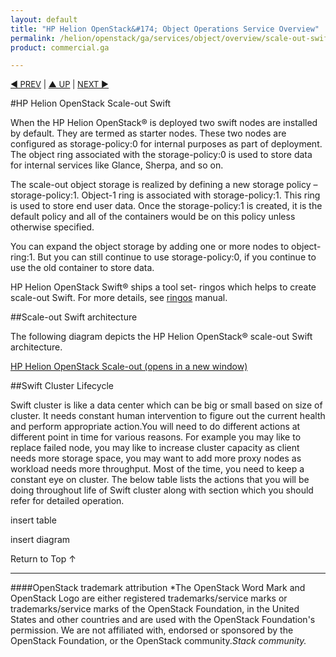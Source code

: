 ```yaml
---
layout: default
title: "HP Helion OpenStack&#174; Object Operations Service Overview"
permalink: /helion/openstack/ga/services/object/overview/scale-out-swift/
product: commercial.ga

---
```

<!--UNDER REVISION-->

<script>

function PageRefresh {
onLoad="window.refresh"
}

PageRefresh();

</script>


<p style="font-size: small;"> <a href="/helion/openstack/ga/services/object/overview/">&#9664; PREV</a> | <a href="/helion/openstack/services/overview/">&#9650; UP</a> | <a href="/helion/openstack/ga/services/swift/deployment-scale-out/"> NEXT &#9654</a> </p>


#HP Helion OpenStack Scale-out Swift

<!---
HP Helion OpenStack&reg; offers  an optional Swift scale-out cluster instance of between two and twelve servers that is used for production cloud Object storage use. Scale-Out Swift extends the Starter Swift Cluster, which enables greater capacity while maintaining any initial data present in Starter Swift. --->



When the HP Helion OpenStack&reg; is deployed two swift nodes are installed by default. They are termed as starter nodes. These two nodes are configured as storage-policy:0 for internal purposes as part of deployment. The object ring associated with the storage-policy:0 is used to store data for internal services like Glance, Sherpa, and so on. 

The scale-out object storage is realized by defining a new storage policy – storage-policy:1. Object-1 ring is associated with storage-policy:1. This ring is used to store end user data. Once the storage-policy:1 is created,  it is the default policy and all of the containers would be on this policy unless otherwise specified.


You can expand the object storage by adding one or more nodes to object-ring:1. But you can still continue to use storage-policy:0, if you continue to use the old container to store data.

HP Helion OpenStack Swift&reg; ships a tool set- ringos which helps to create scale-out Swift. For more details, see [ringos]( /helion/openstack/GA1/services/object/pyringos/) manual.


##Scale-out Swift architecture 

The following diagram depicts the HP Helion OpenStack&reg; scale-out Swift architecture.

<a href="javascript:window.open('/content/documentation/media/swift_deployment-architecture-different-object-without-overcloud-controller-nodes.png','_blank','toolbar=no,menubar=no,resizable=yes,scrollbars=yes')">HP Helion OpenStack Scale-out (opens in a new window)</a>



##Swift Cluster Lifecycle

Swift cluster is like a data center which can be big or small based on size of cluster. It needs constant human intervention to figure out the current health and perform appropriate action.You will need to do different actions at different point in time for various reasons. For example you may like to replace failed node, you may like to increase cluster capacity as client needs more storage space, you may want to add more proxy nodes as workload needs more throughput. Most of the time, you need to keep a constant eye on cluster. The below table lists the actions that you will be doing throughout life of Swift cluster along with section which you should refer for detailed operation.



insert table

insert diagram



<!---
##Scale-out Swift deployment

For deploying scale-out Swift refer the following sections:


* [Provision Swift Node(s)]( /helion/openstack/ga/services/swift/provision-nodes/)
* [Deploy Scale-out Swift]( /helion/openstack/ga/services/swift/deployment-scale-out)
* [Expand Swift Cluster]( /helion/openstack/ga/services/object/swift/expand-cluster/)
* [Monitor Swift Cluster]( /helion/openstack/ga/services/object/swift/Monitor-cluster/)
* [Shrink Swift Cluster]( /helion/openstack/ga/services/object/swift/shrink-cluster/)

--->







<a href="#top" style="padding:14px 0px 14px 0px; text-decoration: none;"> Return to Top &#8593; </a>

----
####OpenStack trademark attribution
*The OpenStack Word Mark and OpenStack Logo are either registered trademarks/service marks or trademarks/service marks of the OpenStack Foundation, in the United States and other countries and are used with the OpenStack Foundation's permission. We are not affiliated with, endorsed or sponsored by the OpenStack Foundation, or the OpenStack community.*Stack community.*
